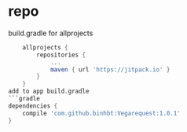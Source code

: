 # repo
build.gradle for allprojects
```gradle
	allprojects {
		repositories {
			...
			maven { url 'https://jitpack.io' }
		}
	}
add to app build.gradle
```gradle
dependencies {
    compile 'com.github.binhbt:Vegarequest:1.0.1'
}
